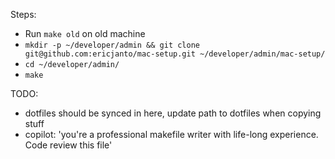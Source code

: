 Steps:
- Run `make old` on old machine
- `mkdir -p ~/developer/admin && git clone git@github.com:ericjanto/mac-setup.git ~/developer/admin/mac-setup/`
- `cd ~/developer/admin/`
- `make`

TODO:
- dotfiles should be synced in here, update path to dotfiles when copying stuff
- copilot: 'you're a professional makefile writer with life-long experience. Code review this file'